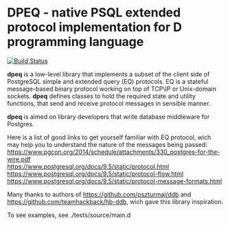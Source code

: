 # DPEQ - native PSQL extended protocol implementation for D programming language

[![Build Status](https://travis-ci.org/Boris-Barboris/dpeq.svg?branch=master)](https://travis-ci.org/Boris-Barboris/dpeq)

**dpeq** is a low-level library that implements a subset of the client side of 
PostgreSQL simple and extended query (EQ) protocols. EQ is a stateful message-based binary 
protocol working on top of TCP\IP or Unix-domain sockets. **dpeq** defines classes
to hold the required state and utility functions, that send and receive protocol
messages in sensible manner.

**dpeq** is aimed on library developers that write database middleware for
Postgres.

Here is a list of good links to get yourself familiar with EQ protocol, wich may
help you to understand the nature of the messages being passed:   
https://www.pgcon.org/2014/schedule/attachments/330_postgres-for-the-wire.pdf   
https://www.postgresql.org/docs/9.5/static/protocol.html   
https://www.postgresql.org/docs/9.5/static/protocol-flow.html   
https://www.postgresql.org/docs/9.5/static/protocol-message-formats.html   

Many thanks to authors of https://github.com/pszturmaj/ddb and
https://github.com/teamhackback/hb-ddb, wich gave this library inspiration.

To see examples, see ./tests/source/main.d